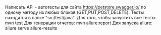 Написать API - автотесты для сайта https://petstore.swagger.io/ по одному методу из любых блоков (GET,PUT,POST,DELETE). 
Тесты находятся в папке "src/test/java".
Для того, чтобы запустить все тесты:
mvn test
Для генерации отчетов:
mvn allure:report
Для запуска allure:
allure serve allure-results

